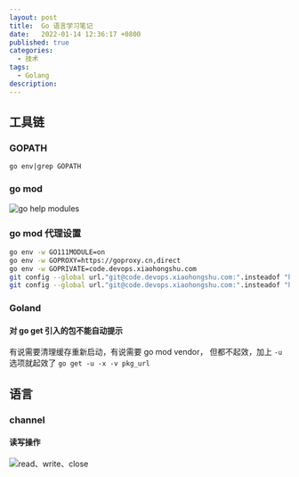 ```yaml
---
layout: post
title:  Go 语言学习笔记
date:   2022-01-14 12:36:17 +0800
published: true
categories:
  - 技术
tags:
  - Golang
description: 
---
```



## 工具链

### GOPATH

`go env|grep GOPATH`

### go mod

![go help modules](/assets/imgs/2022-04-09_17-24.png "a")

### go mod 代理设置

```bash
go env -w GO111MODULE=on
go env -w GOPROXY=https://goproxy.cn,direct
go env -w GOPRIVATE=code.devops.xiaohongshu.com 
git config --global url."git@code.devops.xiaohongshu.com:".insteadof "http://code.devops.xiaohongshu.com/"
git config --global url."git@code.devops.xiaohongshu.com:".insteadof "https://code.devops.xiaohongshu.com/"
```

### Goland

#### 对 go get 引入的包不能自动提示

有说需要清理缓存重新启动，有说需要 go mod vendor， 但都不起效，加上 `-u` 选项就起效了
`go get -u -x -v pkg_url`

## 语言

### channel

#### 读写操作

![read、write、close](/assets/imgs/2024-07-02-go-channel.png)
